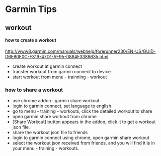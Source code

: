 Garmin Tips
======

## workout
#### how to create a workout
http://www8.garmin.com/manuals/webhelp/forerunner230/EN-US/GUID-D6E80F0C-F319-47D1-AF95-0884F3386635.html
+ create workout at garmin connect
+ transfer workout from garmin connect to device
+ start workout from menu - trainning - workout

### how to share a workout
+ use chrome addon : garmin share workout.
+ login to garmin connect, set language to english
+ go to menu - training - workouts, click the detailed workout to share
+ open garmin share workout from chrome
+ [Share Workout] button appears in the addon, click it to get a workout json file.
+ share the workout json file to friends
+ login to garmin connect using chrome, open garmin share workout
+ select the workout json received from friends, and you will find it is in your menu - training - workouts.
